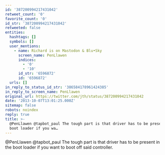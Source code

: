 ```yaml
---
id: '387200994217431042'
retweet_count: '0'
favorite_count: '0'
id_str: '387200994217431042'
retweeted: false
entities:
  hashtags: []
  symbols: []
  user_mentions:
    - name: Richard is on Mastodon & Blu•Sky
      screen_name: PenLlawen
      indices:
        - '0'
        - '10'
      id_str: '6596872'
      id: '6596872'
  urls: []
in_reply_to_status_id_str: '386584178961424385'
in_reply_to_screen_name: PenLlawen
original_url: https://twitter.com/jth/status/387200994217431042
date: '2013-10-07T13:01:25.000Z'
sitemap: false
robots: noindex
reply: true
title: >-
  @PenLlawen @tapbot_paul The tough part is that driver has to be present in the
  boot loader if you wa…
---
```


@PenLlawen @tapbot_paul The tough part is that driver has to be present in the boot loader if you want to boot off said controller.